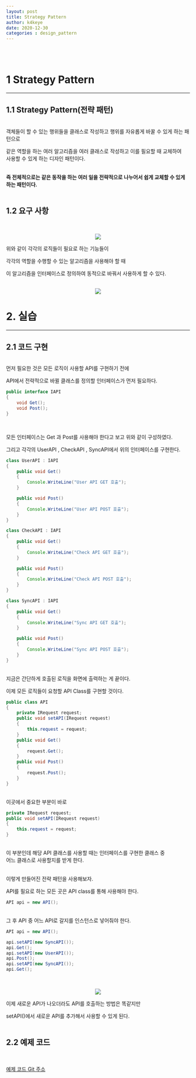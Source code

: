 ```yaml
---
layout: post
title: Strategy Pattern
author: k4keye
date: 2020-12-30
categories : design_pattern
---
```

<br/>
<br/>

# 1 Strategy Pattern
___

## **1.1 Strategy Pattern(전략 패턴)**
<br/>
객체들이 할 수 있는 행위들을 클래스로 작성하고 행위를 자유롭게 바꿀 수 있게 하는 패턴으로 <br/>

같은 역할을 하는 여러 알고리즘을 여러 클래스로 작성하고 이를 필요할 때 교체하여 <br/>
사용할 수 있게 하는 디자인 패턴이다.<br/><br/>

**즉 전체적으로는 같은 동작을 하는 여러 일을 전략적으로 나누어서 쉽게 교체할 수 있게 하는 패턴이다.**<br/><br/>



## **1.2 요구 사항**
<br/>

<p align="center">
    <img src ="https://img1.daumcdn.net/thumb/R1280x0/?scode=mtistory2&fname=https%3A%2F%2Fblog.kakaocdn.net%2Fdn%2FzfkeC%2FbtqPh98sLw0%2FO3q8N11w3EHREzmx0nJq80%2Fimg.png"/>
</p>

위와 같이 각각의 로직들이 필요로 하는 기능들이<br/>

각각의 역할을 수행할 수 있는 알고리즘을 사용해야 할 때<br/>

이 알고리즘을 인터페이스로 정의하여 동적으로 바꿔서 사용하게 할 수 있다.<br/><br/>

<p align="center">
    <img src ="https://img1.daumcdn.net/thumb/R1280x0/?scode=mtistory2&fname=https%3A%2F%2Fblog.kakaocdn.net%2Fdn%2FlQxkx%2FbtqPfTZlbM1%2FPFzO7hS3feFfB16xQQH7R0%2Fimg.png"/>
</p>


# 2. 실습 
___

## **2.1 코드 구현**
<br/>
먼저 필요한 것은 모든 로직이 사용할 API를 구현하기 전에<br/>

API에서 전략적으로 바뀔 클래스를 정의할 인터페이스가 먼저 필요하다.<br/>

```java
public interface IAPI
{
	void Get();
	void Post();
}
```
<br/>

모든 인터페이스는 Get 과 Post를 사용해야 한다고 보고 위와 같이 구성하였다.<br/>

그리고 각각의 UserAPI , CheckAPI , SyncAPI에서 위의 인터페이스를 구현한다.<br/>

``` java
class UserAPI : IAPI
{
	public void Get()
	{
		Console.WriteLine("User API GET 호출");
	}

	public void Post()
	{
		Console.WriteLine("User API POST 호출");
	}
}

class CheckAPI : IAPI
{
	public void Get()
	{
		Console.WriteLine("Check API GET 호출");
	}

	public void Post()
	{
		Console.WriteLine("Check API POST 호출");
	}
}

class SyncAPI : IAPI
{
	public void Get()
	{
		Console.WriteLine("Sync API GET 호출");
	}

	public void Post()
	{
		Console.WriteLine("Sync API POST 호출");
	}
}
```
<br/>
지금은 간단하게 호출된 로직을 화면에 출력하는 게 끝이다.<br/>

이제 모든 로직들이 요청할 API Class를 구현할 것이다.<br/>
```java
public class API
{
	private IRequest request;
	public void setAPI(IRequest request)
	{
		this.request = request;
	}
	public void Get()
	{
		request.Get();
	}
	public void Post()
	{
		request.Post();
	}
}
```
<br/>
이곳에서 중요한 부분이 바로 <br/>

```java
private IRequest request;
public void setAPI(IRequest request)
{
	this.request = request;
}
```
<br/>
이 부분인데 해당 API 클래스를 사용할 때는 인터페이스를 구현한 클래스 중 <br/>
어느 클래스로 사용할지를 받게 한다.<br/><br/>


이렇게 만들어진 전략 패턴을 사용해보자.<br/>

API를 필요로 하는 모든 곳은 API class를 통해 사용해야 한다.<br/>

```java
API api = new API();
```
<br/>
그 후 API 중 어느 API로 갈지를 인스턴스로 넣어줘야 한다.

```java
API api = new API();

api.setAPI(new SyncAPI());
api.Get();
api.setAPI(new UserAPI());
api.Post();
api.setAPI(new SyncAPI());
api.Get();
```
<br/>
<p align="center">
    <img src ="https://img1.daumcdn.net/thumb/R1280x0/?scode=mtistory2&fname=https%3A%2F%2Fblog.kakaocdn.net%2Fdn%2FvWNry%2FbtqPnbYYSQW%2FSn7Nogk3mhDUrN0hQJKmK1%2Fimg.png"/>
</p>

이제 새로운 API가 나오더라도 API를 호출하는 방법은 똑같지만<br/>

setAPI()에서 새로운 API를 추가해서 사용할 수 있게 된다.<br/>
<br/>

## **2.2 예제 코드**
<br/>

[예제 코드 Git 주소 ](https://github.com/k4keye/DesignPattern)